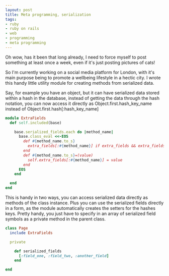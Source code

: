 ```yaml
---
layout: post
title: Meta programming, serialization
tags:
- ruby
- ruby on rails
- web
- programming
- meta programming
---
```

Oh wow, has it been that long already, I need to force myself to post
something at least once a week, even if it's just posting pictures of cats!

So I'm currently working on a social media platform for London, with it's main
purpose being to promote a wellbeing lifestyle in a hectic city. I wrote this
handy little utility module for creating methods from serialized data.

Say, for example you have an object, but it can have serialized data stored
within a hash in the database, instead of getting the data through the hash
notation, you can now access it directly as Object.first.hash_key_name instead
of Object.first.hash[:hash_key_name]

``` ruby
module ExtraFields
  def self.included(base)

    base.serialized_fields.each do |method_name|
      base.class_eval <<-EOS
        def #{method_name.to_s}
          extra_fields[:#{method_name}] if extra_fields && extra_fields[:#{method_name}]
        end
        def #{method_name.to_s}=(value)
          self.extra_fields[:#{method_name}] = value
        end
      EOS
    end

  end
end
```

This is handy in two ways, you can access serialized data directly as methods
of the class instance. Plus you can use the serialized fields directly in a
form, as the module automatically creates the setters for the hashes keys.
Pretty handy, you just have to specify in an array of serialized field symbols
as a private method in the parent class.

``` ruby
class Page
  include ExtraFields

  private

    def serialized_fields
      [:field_one, :field_two, :another_field]
    end

end
```

